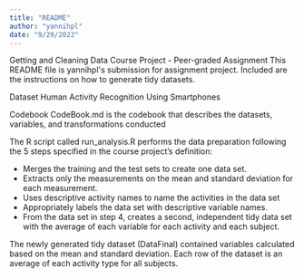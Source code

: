 ```yaml
---
title: "README"
author: "yannihpl"
date: "9/29/2022"
---
```


Getting and Cleaning Data Course Project - Peer-graded Assignment
This README file is yannihpl's submission for assignment project. Included are the instructions on how to generate tidy datasets.

Dataset
Human Activity Recognition Using Smartphones

Codebook
CodeBook.md is the codebook that describes the datasets, variables, and transformations conducted

The R script called run_analysis.R performs the data preparation following the 5 steps specified in the course project’s definition:
- Merges the training and the test sets to create one data set.
- Extracts only the measurements on the mean and standard deviation for each measurement.
- Uses descriptive activity names to name the activities in the data set
- Appropriately labels the data set with descriptive variable names.
- From the data set in step 4, creates a second, independent tidy data set with the average of each variable for each activity and each subject.

The newly generated tidy dataset (DataFinal) contained variables calculated based on the mean and standard deviation. Each row of the dataset is an average of each activity type for all subjects. 